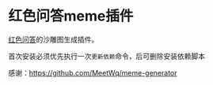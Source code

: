 # 红色问答meme插件

[红色问答](https://github.com/super1207/redreply)的沙雕图生成插件。

首次安装必须优先执行一次`更新依赖`命令，后可删除安装依赖脚本

感谢：https://github.com/MeetWq/meme-generator
